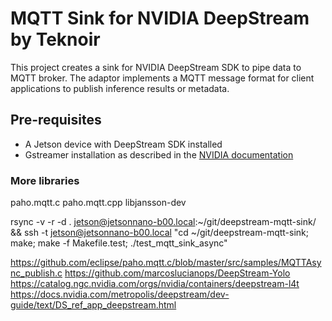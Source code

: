 # MQTT Sink for NVIDIA DeepStream by Teknoir
This project creates a sink for NVIDIA DeepStream SDK to pipe data to MQTT broker.
The adaptor implements a MQTT message format for client applications to publish inference results or metadata.

## Pre-requisites
* A Jetson device with DeepStream SDK installed
* Gstreamer installation as described in the [NVIDIA documentation](https://docs.nvidia.com/jetson/l4t/index.html#page/Tegra%20Linux%20Driver%20Package%20Development%20Guide/accelerated_gstreamer.html)

### More libraries
paho.mqtt.c
paho.mqtt.cpp
libjansson-dev



rsync -v -r -d . jetson@jetsonnano-b00.local:~/git/deepstream-mqtt-sink/ && ssh -t jetson@jetsonnano-b00.local "cd ~/git/deepstream-mqtt-sink; make; make -f Makefile.test; ./test_mqtt_sink_async"

https://github.com/eclipse/paho.mqtt.c/blob/master/src/samples/MQTTAsync_publish.c
https://github.com/marcoslucianops/DeepStream-Yolo
https://catalog.ngc.nvidia.com/orgs/nvidia/containers/deepstream-l4t
https://docs.nvidia.com/metropolis/deepstream/dev-guide/text/DS_ref_app_deepstream.html
